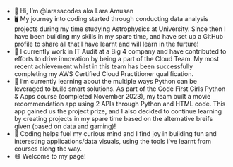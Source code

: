 - 👋 Hi, I’m @larasacodes aka Lara Amusan
- :desktop_computer: My journey into coding started through conducting data analysis projects during my time studying Astrophysics at University. Since then I have been building my skills in my spare time, and have set up a GitHub profile to share all that I have learnt and will learn in the furture!
- :briefcase: I currently work in IT Audit at a Big 4 company and have contributed to efforts to drive innovation by being a part of the Cloud Team. My most recent achievement whilst in this team has been successfully completing my AWS Certified Cloud Practitioner qualification.
- 🌱 I’m currently learning about the multiple ways Python can be leveraged to build smart solutions. As part of the Code First Girls Python & Apps course (completed November 2023), my team built a movie recommendation app using 2 APIs through Python and HTML code. This app gained us the project prize, and I also decided to continue learning by creating projects in my spare time based on the alternative breifs given (based on data and gaming)!
- 🚀 Coding helps fuel my curious mind and I find joy in building fun and interesting applications/data visuals, using the tools i've learnt from courses along the way. 
- 😄 Welcome to my page!

<!---
larasacodes/larasacodes is a ✨ special ✨ repository because its `README.md` (this file) appears on your GitHub profile.
You can click the Preview link to take a look at your changes.
--->
